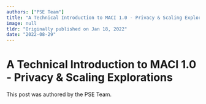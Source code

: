 ```yaml
---
authors: ["PSE Team"]
title: "A Technical Introduction to MACI 1.0 - Privacy & Scaling Explorations"
image: null
tldr: "Originally published on Jan 18, 2022"
date: "2022-08-29"
---
```


# A Technical Introduction to MACI 1.0 - Privacy & Scaling Explorations

This post was authored by the PSE Team.
